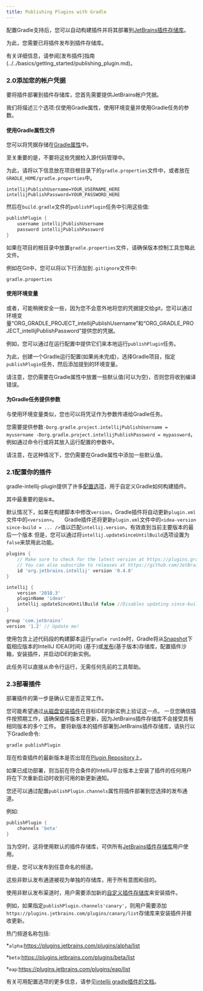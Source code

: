 ```yaml
---
title: Publishing Plugins with Gradle
---
```


配置Gradle支持后，您可以自动构建插件并将其部署到[JetBrains插件存储库](https://plugins.jetbrains.com)。

为此，您需要已将插件发布到插件存储库。

有关详细信息，请参阅[发布插件]指南(../../basics/getting_started/publishing_plugin.md)。


### 2.0添加您的帐户凭据


要将插件部署到插件存储库，您首先需要提供JetBrains帐户凭据。

我们将描述三个选项:仅使用Gradle属性，使用环境变量并使用Gradle任务的参数。


#### 使用Gradle属性文件

您可以将凭据存储在[Gradle属性](https://docs.gradle.org/current/userguide/build_environment.html#sec:gradle_configuration_properties)中。

至关重要的是，不要将这些凭据检入源代码管理中。


为此，请将以下信息放在项目根目录下的`gradle.properties`文件中，或者放在`GRADLE_HOME/gradle.properties`中。


```
intellijPublishUsername=YOUR_USERNAME_HERE
intellijPublishPassword=YOUR_PASSWORD_HERE
```

然后在`build.gradle`文件的`publishPlugin`任务中引用这些值:


```groovy
publishPlugin {
    username intellijPublishUsername
    password intellijPublishPassword
}
```

如果在项目的根目录中放置`gradle.properties`文件，请确保版本控制工具忽略此文件。

例如在Git中，您可以将以下行添加到`.gitignore`文件中:


```
gradle.properties
```

#### 使用环境变量


或者，可能稍微安全一些，因为您不会意外地将您的凭据提交给git，您可以通过环境变量“ORG_GRADLE_PROJECT_intellijPublishUsername”和“ORG_GRADLE_PROJECT_intellijPublishPassword”提供您的凭据。


例如，您可以通过在运行配置中提供它们来本地运行`publishPlugin`任务。

为此，创建一个Gradle运行配置(如果尚未完成)，选择Gradle项目，指定`publishPlugin`任务，然后添加提到的环境变量。


请注意，您仍需要在Gradle属性中放置一些默认值(可以为空)，否则您将收到编译错误。


#### 为Gradle任务提供参数


与使用环境变量类似，您也可以将凭证作为参数传递给Gradle任务。

您需要提供参数`-Dorg.gradle.project.intellijPublishUsername = myusername -Dorg.gradle.project.intellijPublishPassword = mypassword`，例如通过命令行或将其放入运行配置的参数中。


请注意，在这种情况下，您仍需要在Gradle属性中添加一些默认值。


### 2.1配置你的插件


gradle-intellij-plugin提供了许多[配置选项](https://github.com/JetBrains/gradle-intellij-plugin#configuration)，用于自定义Gradle如何构建插件。

其中最重要的是`版本`。

默认情况下，如果在构建脚本中修改`version`，Gradle插件将自动更新`plugin.xml`文件中的`<version>`。
 
 
Gradle插件还将更新`plugin.xml`文件中的`<idea-version since-build = ... />`值以匹配`intellij.version`，有效直到当前主要版本的最后一个版本
但是，您可以通过将`intellij.updateSinceUntilBuild`选项设置为`false`来禁用此功能。


```groovy
plugins {
    // Make sure to check for the latest version at https://plugins.gradle.org/plugin/org.jetbrains.intellij
    // You can also subscribe to releases at https://github.com/JetBrains/gradle-intellij-plugin/releases
    id 'org.jetbrains.intellij' version '0.4.8'
}

intellij {
    version '2018.3'
    pluginName 'idear'
    intellij.updateSinceUntilBuild false //Disables updating since-build attribute in plugin.xml
}

group 'com.jetbrains'
version '1.2' // Update me!
```

使用包含上述代码段的构建脚本运行`gradle runIde`时，Gradle将从[Snapshot](https://www.jetbrains.com/intellij-repository/snapshots)下载相应版本的IntelliJ IDEA(时间) 
(基于)或[发布](https://www.jetbrains.com/intellij-repository/releases)(基于版本)存储库，配置插件沙箱，安装插件，并启动IDE的新实例。

此任务可以直接从命令行运行，无需任何先前的工具帮助。


### 2.3部署插件


部署插件的第一步是确认它是否正常工作。

您可能希望通过[从磁盘安装插件](https://www.jetbrains.com/help/idea/managing-plugins.html)在目标IDE的新实例上验证这一点。
一旦您确信插件按预期工作，请确保插件版本已更新，因为JetBrains插件存储库不会接受具有相同版本的多个工件。
要将新版本的插件部署到JetBrains插件存储库，请执行以下Gradle命令:


```bash
gradle publishPlugin
```

现在检查插件的最新版本是否出现在[Plugin Repository](https://plugins.jetbrains.com/)上。

如果已成功部署，则当前在符合条件的IntelliJ平台版本上安装了插件的任何用户将在下次重新启动时收到可用的新更新通知。


您还可以通过配置`publishPlugin.channels`属性将插件部署到您选择的发布通道。

例如:


```groovy
publishPlugin {
    channels 'beta'
}
```

当为空时，这将使用默认的插件存储库，可供所有[JetBrains插件存储库](https://plugins.jetbrains.com/)用户使用。

但是，您可以发布到任意命名的频道。

这些非默认发布通道被视为单独的存储库，用于所有意图和目的。

使用非默认发布渠道时，用户需要添加新的[自定义插件存储库](https://www.jetbrains.com/help/idea/managing-plugins.html#repos)来安装插件。

例如，如果指定`publishPlugin.channels'canary'`，则用户需要添加`https://plugins.jetbrains.com/plugins/canary/list`存储库来安装插件并接收更新。

热门频道名称包括:


*`alpha`:https://plugins.jetbrains.com/plugins/alpha/list

*`beta`:https://plugins.jetbrains.com/plugins/beta/list

*`eap`:https://plugins.jetbrains.com/plugins/eap/list


有关可用配置选项的更多信息，请参见[intellij gradle插件的文档](https://github.com/JetBrains/gradle-intellij-plugin/blob/master/README.md#publishing-dsl)。


